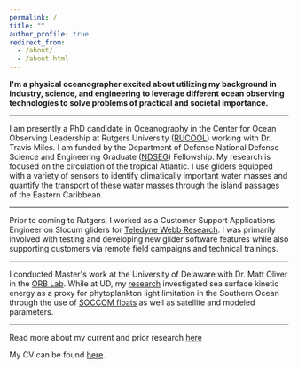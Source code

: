 ```yaml
---
permalink: /
title: ""
author_profile: true
redirect_from: 
  - /about/
  - /about.html
---
```



**I'm a physical oceanographer excited about utilizing my background in industry, science, and engineering to leverage different ocean observing technologies to solve problems of practical and societal importance.**

---
I am presently a PhD candidate in Oceanography in the Center for Ocean Observing Leadership at Rutgers University ([RUCOOL](https://rucool.marine.rutgers.edu/)) working with Dr. Travis Miles. I am funded by the Department of Defense National Defense Science and Engineering Graduate ([NDSEG](https://ndseg.org/)) Fellowship. My research is focused on the circulation of the tropical Atlantic. I use gliders equipped with a variety of sensors to identify climatically important water masses and quantify the transport of these water masses through the island passages of the Eastern Caribbean.

---
Prior to coming to Rutgers, I worked as a Customer Support Applications Engineer on Slocum gliders for [Teledyne Webb Research](http://www.teledynemarine.com/webb-research/). I was primarily involved with testing and developing new glider software features while also supporting customers via remote field campaigns and technical trainings.

---
I conducted Master's work at the University of Delaware with Dr. Matt Oliver in the [ORB Lab](https://sites.udel.edu/ceoe-moliver/). While at UD, my [research](https://agupubs.onlinelibrary.wiley.com/doi/abs/10.1029/2019JC015646) investigated sea surface kinetic energy as a proxy for phytoplankton light limitation in the Southern Ocean through the use of [SOCCOM floats](https://soccom.princeton.edu/) as well as satellite and modeled parameters.


---
Read more about my current and prior research [here](https://joegradone.com/research/)

My CV can be found [here](https://joegradone.com/assets/JGradone_CV.pdf).

